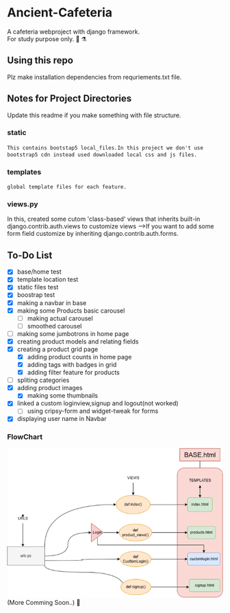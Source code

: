 # Ancient-Cafeteria
 A cafeteria webproject with django framework.<br>
For study purpose only. :test_tube: :alembic: <br>
## Using this repo
 Plz make installation dependencies from requriements.txt file.
## Notes for Project Directories
 Update this readme if you make something with file structure.
### static
    This contains bootstap5 local_files.In this project we don't use bootstrap5 cdn instead used downloaded local css and js files.
### templates
    global template files for each feature.
### views.py
  In this, created some cutom 'class-based' views that inherits built-in
  django.contrib.auth.views to customize views
  -->If you want to add some form field customize by inheriting 
  django.contrib.auth.forms.
## To-Do List

- [x] base/home test
- [x] template location test
- [x] static files test
- [x] boostrap test
- [x] making a navbar in base
- [x] making some Products basic carousel
    - [ ] making actual carousel
    - [ ] smoothed carousel
- [ ] making some jumbotrons in home page
- [x] creating product models and relating fields
- [x] creating a product grid page
  - [x] adding product counts in home page
  - [x] adding tags with badges in grid
  - [x] adding filter feature for products
- [ ] spliting categories
- [x] adding product images
  - [x] making some thumbnails
- [x] linked a custom loginview,signup and logout(not worked)
  - [ ] using cripsy-form and widget-tweak for forms
- [x] displaying user name in Navbar
  <br>

### FlowChart
![UI/UX Flowchart](https://github.com/Lightl3reaker/Ancient-Cafeteria/blob/master/ui_ux.png)
  (More Comming Soon..) :star_struck:
